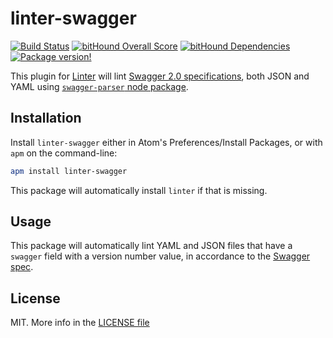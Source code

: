 # linter-swagger

[![Build Status](https://travis-ci.org/AtomLinter/linter-swagger.svg?branch=master)](https://travis-ci.org/AtomLinter/linter-swagger)
[![bitHound Overall Score](https://www.bithound.io/github/AtomLinter/linter-swagger/badges/score.svg)](https://www.bithound.io/github/AtomLinter/linter-swagger)
[![bitHound Dependencies](https://www.bithound.io/github/AtomLinter/linter-swagger/badges/dependencies.svg)](https://www.bithound.io/github/AtomLinter/linter-swagger/master/dependencies/npm)
[![Package version!](https://img.shields.io/apm/v/linter-swagger.svg?style=flat)](https://atom.io/packages/linter-swagger)

This plugin for [Linter][linter] will lint
[Swagger 2.0 specifications][swagger], both JSON and YAML using
[`swagger-parser` node package][swagger-parser].

## Installation

Install `linter-swagger` either in Atom's Preferences/Install Packages, or with
`apm` on the command-line:

```sh
apm install linter-swagger
```

This package will automatically install `linter` if that is missing.

## Usage

This package will automatically lint YAML and JSON files that have a `swagger` field
with a version number value, in accordance to the [Swagger spec](http://swagger.io/specification/).

## License

MIT. More info in the [LICENSE file](./LICENSE.md)

[linter]: https://github.com/AtomLinter/Linter "Linter Atom Package"
[swagger]: http://swagger.io/ "Swagger Main Site"
[swagger-parser]: https://www.npmjs.com/package/swagger-parser "Swagger Parser NPM Page"
